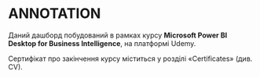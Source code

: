 # ANNOTATION

Даний дашборд побудований в рамках курсу **Microsoft Power BI Desktop for Business Intelligence**, на платформі Udemy.

Сертифікат про закінчення курсу міститься у розділі «Certificates» (див. CV).
